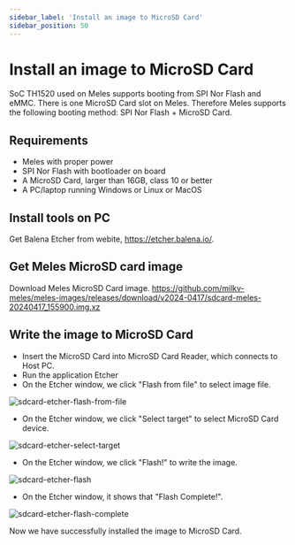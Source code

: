 ```yaml
---
sidebar_label: 'Install an image to MicroSD Card'
sidebar_position: 50
---
```


# Install an image to MicroSD Card

SoC TH1520 used on Meles supports booting from SPI Nor Flash and eMMC.
There is one MicroSD Card slot on Meles. Therefore Meles supports the following booting method: SPI Nor Flash + MicroSD Card.

## Requirements

- Meles with proper power
- SPI Nor Flash with bootloader on board
- A MicroSD Card, larger than 16GB, class 10 or better
- A PC/laptop running Windows or Linux or MacOS

## Install tools on PC

Get Balena Etcher from webite, https://etcher.balena.io/.

## Get Meles MicroSD card image

Download Meles MicroSD Card image. https://github.com/milkv-meles/meles-images/releases/download/v2024-0417/sdcard-meles-20240417_155900.img.xz

## Write the image to MicroSD Card

- Insert the MicroSD Card into MicroSD Card Reader, which connects to Host PC.
- Run the application Etcher
- On the Etcher window, we click "Flash from file" to select image file.

![sdcard-etcher-flash-from-file](/docs/meles/sdcard-etcher-flash-from-file.png)

- On the Etcher window, we click "Select target" to select MicroSD Card device.

![sdcard-etcher-select-target](/docs/meles/sdcard-etcher-select-target.png)

- On the Etcher window, we click "Flash!" to write the image.

![sdcard-etcher-flash](/docs/meles/sdcard-etcher-flash.png)

- On the Etcher window, it shows that "Flash Complete!".

![sdcard-etcher-flash-complete](/docs/meles/sdcard-etcher-flash-complete.png)

Now we have successfully installed the image to MicroSD Card.
